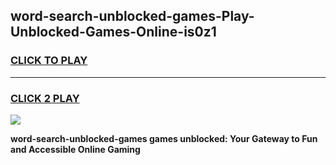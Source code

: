 
## word-search-unblocked-games-Play-Unblocked-Games-Online-is0z1
<h3>
<a href="https://premium76.site?title=word-search-unblocked-games&ref=25A">CLICK TO PLAY</a></h3>
<hr>

<h3>
<a href="https://premium76.site?title=word-search-unblocked-games&ref=25A">CLICK 2 PLAY</a>
  
</h3>

<a href="https://premium76.site?title=word-search-unblocked-games&ref=25A"><img src="https://clearcache.store/games.png"></a>


**word-search-unblocked-games games unblocked: Your Gateway to Fun and Accessible Online Gaming**
